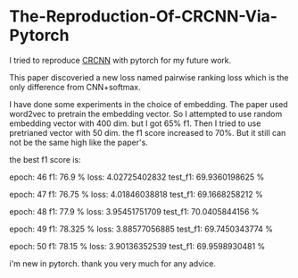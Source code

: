 # The-Reproduction-Of-CRCNN-Via-Pytorch
I tried to reproduce [CRCNN](https://arxiv.org/abs/1504.06580) with pytorch for my future work.

This paper discoveried a new loss named pairwise ranking loss which is the only difference from CNN+softmax.

I have done some experiments in the choice of embedding.
The paper used word2vec to pretrain the embedding vector. So I attempted to use random embedding vector with 400 dim.
but I got 65% f1. Then I tried to use pretrianed vector with 50 dim. the f1 score increased to 70%. But it still can not be the same high like the paper's.

the best f1 score is:

epoch: 46 f1: 76.9 %   loss: 4.02725402832 test_f1: 69.9360198625 %

epoch: 47 f1: 76.75 %   loss: 4.01846038818 test_f1: 69.1668258212 %

epoch: 48 f1: 77.9 %   loss: 3.95451751709 test_f1: 70.0405844156 %

epoch: 49 f1: 78.325 %   loss: 3.88577056885 test_f1: 69.7450343774 %

epoch: 50 f1: 78.15 %   loss: 3.90136352539 test_f1: 69.9598930481 %

i'm new in pytorch. thank you very much for any advice.
